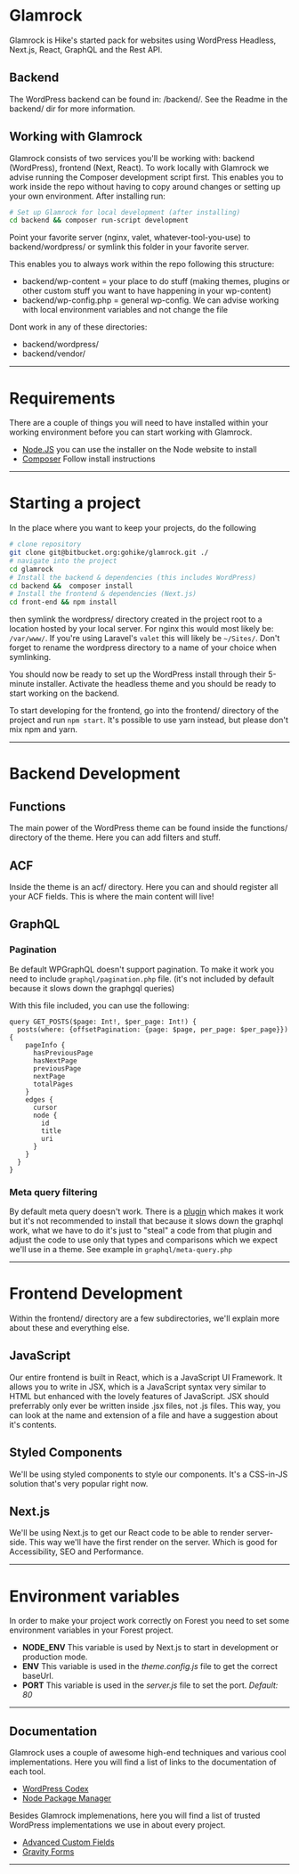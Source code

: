 # Glamrock

Glamrock is Hike's started pack for websites using WordPress Headless, Next.js, React, GraphQL and the Rest API.

## Backend

The WordPress backend can be found in: /backend/.
See the Readme in the backend/ dir for more information.

## Working with Glamrock

Glamrock consists of two services you'll be working with: backend (WordPress), frontend (Next, React).
To work locally with Glamrock we advise running the Composer development script first. This enables you to work inside the repo without having to copy around changes or setting up your own environment.
After installing run:

```bash
# Set up Glamrock for local development (after installing)
cd backend && composer run-script development
```

Point your favorite server (nginx, valet, whatever-tool-you-use) to backend/wordpress/ or symlink this folder in your favorite server.

This enables you to always work within the repo following this structure:

- backend/wp-content = your place to do stuff (making themes, plugins or other custom stuff you want to have happening in your wp-content)
- backend/wp-config.php = general wp-config. We can advise working with local environment variables and not change the file

Dont work in any of these directories:

- backend/wordpress/
- backend/vendor/

---

# Requirements

There are a couple of things you will need to have installed within your working environment before you can start working with Glamrock.

- [Node.JS](https://nodejs.org/en/) you can use the installer on the Node website to install
- [Composer](https://getcomposer.org/) Follow install instructions

---

# Starting a project

In the place where you want to keep your projects, do the following

```bash
# clone repository
git clone git@bitbucket.org:gohike/glamrock.git ./
# navigate into the project
cd glamrock
# Install the backend & dependencies (this includes WordPress)
cd backend &&  composer install
# Install the frontend & dependencies (Next.js)
cd front-end && npm install
```

then symlink the wordpress/ directory created in the project root to a location hosted by your local server.
For nginx this would most likely be: `/var/www/`.
If you're using Laravel's `valet` this will likely be `~/Sites/`.
Don't forget to rename the wordpress directory to a name of your choice when symlinking.

You should now be ready to set up the WordPress install through their 5-minute installer.
Activate the headless theme and you should be ready to start working on the backend.

To start developing for the frontend, go into the frontend/ directory of the project and run `npm start`.
It's possible to use yarn instead, but please don't mix npm and yarn.

<!-- Update the database settings in ``wordpress/wp-config.php`` and you are good to go. -->

---

# Backend Development

## Functions

The main power of the WordPress theme can be found inside the functions/ directory of the theme. Here you can add filters and stuff.

## ACF

Inside the theme is an acf/ directory. Here you can and should register all your ACF fields. This is where the main content will live!

## GraphQL

### Pagination

Be default WPGraphQL doesn't support pagination. To make it work you need to include `graphql/pagination.php` file. (it's not included by default because it slows down the graphgql queries)

With this file included, you can use the following:

```
query GET_POSTS($page: Int!, $per_page: Int!) {
  posts(where: {offsetPagination: {page: $page, per_page: $per_page}}) {
    pageInfo {
      hasPreviousPage
      hasNextPage
      previousPage
      nextPage
      totalPages
    }
    edges {
      cursor
      node {
        id
        title
        uri
      }
    }
  }
}
```

### Meta query filtering

By default meta query doesn't work. There is a [plugin](https://github.com/wp-graphql/wp-graphql-meta-query) which makes it work but it's not recommended to install that because it slows down the graphql work, what we have to do it's just to "steal" a code from that plugin and adjust the code to use only that types and comparisons which we expect we'll use in a theme. See example in `graphql/meta-query.php`

---

# Frontend Development

Within the frontend/ directory are a few subdirectories, we'll explain more about these and everything else.

## JavaScript

Our entire frontend is built in React, which is a JavaScript UI Framework. It allows you to write in JSX, which is a JavaScript syntax very similar to HTML but enhanced with the lovely features of JavaScript. JSX should preferrably only ever be written inside .jsx files, not .js files. This way, you can look at the name and extension of a file and have a suggestion about it's contents.

## Styled Components

We'll be using styled components to style our components. It's a CSS-in-JS solution that's very popular right now.

## Next.js

We'll be using Next.js to get our React code to be able to render server-side. This way we'll have the first render on the server. Which is good for Accessibility, SEO and Performance.

---

# Environment variables

In order to make your project work correctly on Forest you need to set some environment variables in your Forest project.

- **NODE_ENV** This variable is used by Next.js to start in development or production mode.
- **ENV** This variable is used in the _theme.config.js_ file to get the correct baseUrl.
- **PORT** This variable is used in the _server.js_ file to set the port. _Default: 80_

---

## Documentation

Glamrock uses a couple of awesome high-end techniques and various cool implementations. Here you will find a list of links to the documentation of each tool.

- [WordPress Codex](http://codex.wordpress.org/)
- [Node Package Manager](https://docs.npmjs.com/)

Besides Glamrock implemenations, here you will find a list of trusted WordPress implementations we use in about every project.

- [Advanced Custom Fields](http://www.advancedcustomfields.com/resources/)
- [Gravity Forms](https://www.gravityhelp.com/documentation/)

---
